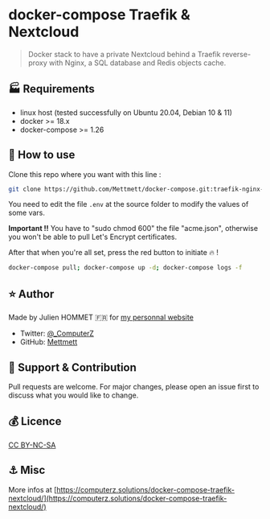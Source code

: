 # docker-compose Traefik & Nextcloud

> Docker stack to have a private Nextcloud behind a Traefik reverse-proxy with Nginx, a SQL database and Redis objects cache.

## :factory: Requirements

* linux host (tested successfully on Ubuntu 20.04, Debian 10 & 11)
* docker >= 18.x
* docker-compose >= 1.26

## :rocket: How to use

Clone this repo where you want with this line :

```bash
git clone https://github.com/Mettmett/docker-compose.git:traefik-nginx-nextcloud-sql-redis
```

You need to edit the file `.env` at the source folder to modify the values of some vars.

**Important !!** You have to "sudo chmod 600" the file "acme.json", otherwise you won't be able to pull Let's Encrypt certificates.

After that when you're all set, press the red button to initiate :fire: !

```bash
docker-compose pull; docker-compose up -d; docker-compose logs -f
```

## :star: Author

Made by Julien HOMMET :fr: for [my personnal website](https://j.hommet.net)

* Twitter: [@_ComputerZ](https://twitter.com/_ComputerZ)
* GitHub: [Mettmett](https://github.com/Mettmett)

## :wrench: Support & Contribution

Pull requests are welcome. For major changes, please open an issue first to discuss what you would like to change.

## :moneybag: Licence

[CC BY-NC-SA](https://creativecommons.org/licenses/by-nc-sa/4.0)

## :anchor: Misc

More infos at [https://computerz.solutions/docker-compose-traefik-nextcloud/](https://computerz.solutions/docker-compose-traefik-nextcloud/)
